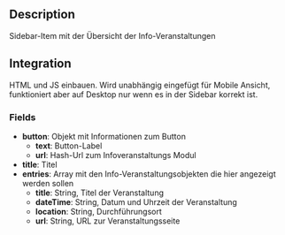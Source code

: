 ## Description

Sidebar-Item mit der Übersicht der Info-Veranstaltungen

## Integration

HTML und JS einbauen. Wird unabhängig eingefügt für Mobile Ansicht, funktioniert aber auf Desktop nur wenn es in der Sidebar korrekt ist.

### Fields

* **button**: Objekt mit Informationen zum Button
	* **text**: Button-Label
	* **url**: Hash-Url zum Infoveranstaltungs Modul
* **title**: Titel
* **entries**: Array mit den Info-Veranstaltungsobjekten die hier angezeigt werden sollen
	* **title**: String, Titel der Veranstaltung
	* **dateTime**: String, Datum und Uhrzeit der Veranstaltung
	* **location**: String, Durchführungsort
	* **url**: String, URL zur Veranstaltungsseite
